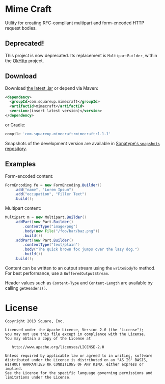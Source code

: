 Mime Craft
==========

Utility for creating RFC-compliant multipart and form-encoded HTTP request bodies.


Deprecated!
-----------

This project is now deprecated. Its replacement is `MultipartBuilder`, within the [OkHttp](https://github.com/square/okhttp/) project.


Download
--------

Download [the latest .jar][1] or depend via Maven:

```xml
<dependency>
  <groupId>com.squareup.mimecraft</groupId>
  <artifactId>mimecraft</artifactId>
  <version>(insert latest version)</version>
</dependency>
```
or Gradle:
```groovy
compile 'com.squareup.mimecraft:mimecraft:1.1.1'
```

Snapshots of the development version are available in [Sonatype's `snapshots` repository][snap].


Examples
--------

Form-encoded content:
```java
FormEncoding fe = new FormEncoding.Builder()
    .add("name", "Lorem Ipsum")
    .add("occupation", "Filler Text")
    .build();
```

Multipart content:
```java
Multipart m = new Multipart.Builder()
    .addPart(new Part.Builder()
        .contentType("image/png")
        .body(new File("/foo/bar/baz.png"))
        .build())
    .addPart(new Part.Builder()
        .contentType("text/plain")
        .body("The quick brown fox jumps over the lazy dog.")
        .build())
    .build();
```

Content can be written to an output stream using the `writeBodyTo` method. For best performance, use
a `BufferedOutputStream`.

Header values such as `Content-Type` and `Content-Length` are available by calling `getHeaders()`.



License
=======

    Copyright 2013 Square, Inc.

    Licensed under the Apache License, Version 2.0 (the "License");
    you may not use this file except in compliance with the License.
    You may obtain a copy of the License at

       http://www.apache.org/licenses/LICENSE-2.0

    Unless required by applicable law or agreed to in writing, software
    distributed under the License is distributed on an "AS IS" BASIS,
    WITHOUT WARRANTIES OR CONDITIONS OF ANY KIND, either express or implied.
    See the License for the specific language governing permissions and
    limitations under the License.


 [1]: https://search.maven.org/remote_content?g=com.squareup.mimecraft&a=mimecraft&v=LATEST
 [snap]: https://oss.sonatype.org/content/repositories/snapshots/
